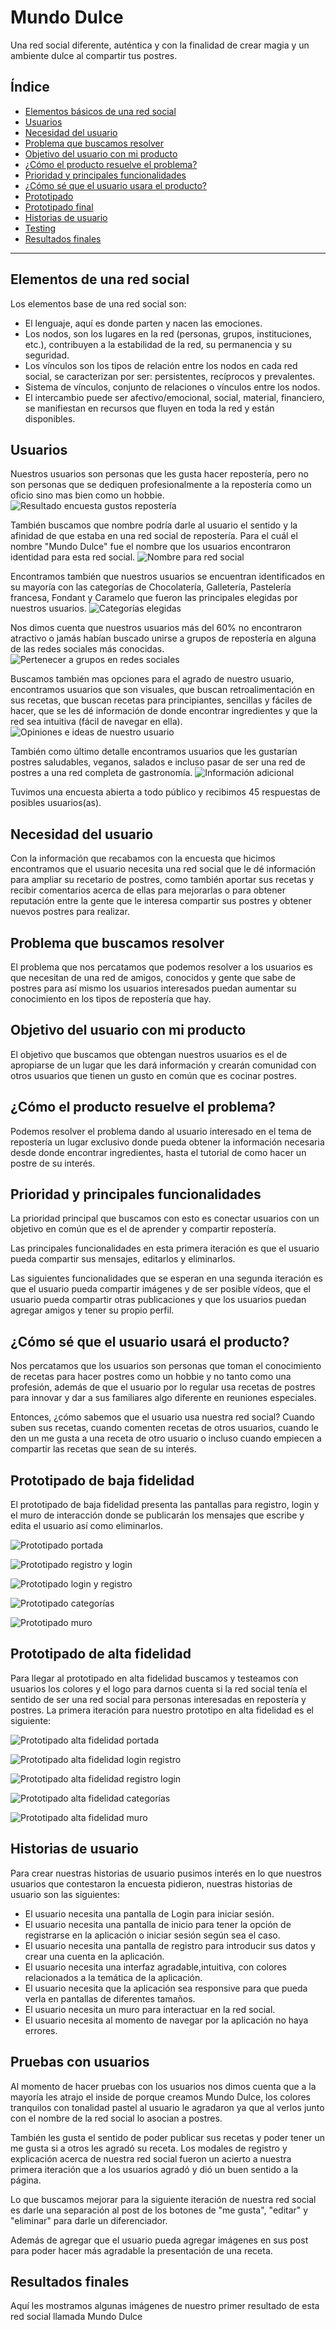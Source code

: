 # Mundo Dulce

Una red social diferente, auténtica y con la finalidad de crear magia y un ambiente dulce al compartir tus postres.

## Índice

- [Elementos básicos de una red social](#elementos-de-una-red-social)
- [Usuarios](#usuarios)
- [Necesidad del usuario](#necesidad-del-usuario)
- [Problema que buscamos resolver](#problema-que-buscamos-resolver)
- [Objetivo del usuario con mi producto](#objetivo-usuario)
- [¿Cómo el producto resuelve el problema?](#producto-resuelve-problema)
- [Prioridad y principales funcionalidades](#prioridad-y-funcionalidades)
- [¿Cómo sé que el usuario usara el producto?](#usuario-usa-el-producto)
- [Prototipado](#prototipado-de-baja-fidelidad)
- [Prototipado final](#Prototipado-de-alta-fidelidad)
- [Historias de usuario](#historias-de-usuario)
- [Testing](#pruebas-con-usuarios)
- [Resultados finales](#resultados-finales)

---

## Elementos de una red social

Los elementos base de una red social son:

- El lenguaje, aquí es donde parten y nacen las emociones.
- Los nodos, son los lugares en la red (personas, grupos, instituciones, etc.), contribuyen a la estabilidad de la red, su permanencia y su seguridad.
- Los vínculos son los tipos de relación entre los nodos en cada red social, se caracterizan por ser: persistentes, recíprocos y prevalentes.
- Sistema de vínculos, conjunto de relaciones o vínculos entre los nodos.
- El intercambio puede ser afectivo/emocional, social, material, financiero, se manifiestan en recursos que fluyen en toda la red y están disponibles.

## Usuarios

Nuestros usuarios son personas que les gusta hacer repostería, pero no son personas que se dediquen profesionalmente a la repostería como un oficio sino mas bien como un hobbie.
![Resultado encuesta gustos repostería](https://raw.githubusercontent.com/Tita-Navarro/GDL002-social-network/master/public/images/Encuesta1.jpg)

También buscamos que nombre podría darle al usuario el sentido y la afinidad de que estaba en una red social de repostería. Para el cuál el nombre "Mundo Dulce" fue el nombre que los usuarios encontraron identidad para esta red social.
![Nombre para red social](https://raw.githubusercontent.com/Tita-Navarro/GDL002-social-network/master/public/images/Encuesta2.jpg)

Encontramos también que nuestros usuarios se encuentran identificados en su mayoría con las categorías de Chocolatería, Galletería, Pastelería francesa, Fondant y Caramelo que fueron las principales elegidas por nuestros usuarios.
![Categorías elegidas](https://raw.githubusercontent.com/Tita-Navarro/GDL002-social-network/master/public/images/Encuesta3.jpg)

Nos dimos cuenta que nuestros usuarios más del 60% no encontraron atractivo o jamás habían buscado unirse a grupos de repostería en alguna de las redes sociales más conocidas.
![Pertenecer a grupos en redes sociales](https://raw.githubusercontent.com/Tita-Navarro/GDL002-social-network/master/public/images/Encuesta4.jpg)

Buscamos también mas opciones para el agrado de nuestro usuario, encontramos usuarios que son visuales, que buscan retroalimentación en sus recetas, que buscan recetas para principiantes, sencillas y fáciles de hacer, que se les dé información de donde encontrar ingredientes y que la red sea intuitiva (fácil de navegar en ella).
![Opiniones e ideas de nuestro usuario](https://raw.githubusercontent.com/Tita-Navarro/GDL002-social-network/master/public/images/Encuesta5.jpg)

También como último detalle encontramos usuarios que les gustarían postres saludables, veganos, salados e incluso pasar de ser una red de postres a una red completa de gastronomía.
![Información adicional](https://raw.githubusercontent.com/Tita-Navarro/GDL002-social-network/master/public/images/Encuesta6.jpg)

Tuvimos una encuesta abierta a todo público y recibimos 45 respuestas de posibles usuarios(as).

## Necesidad del usuario

Con la información que recabamos con la encuesta que hicimos encontramos que el usuario necesita una red social que le dé información para ampliar su recetario de postres, como también aportar sus recetas y recibir comentarios acerca de ellas para mejorarlas o para obtener reputación entre la gente que le interesa compartir sus postres y obtener nuevos postres para realizar.

## Problema que buscamos resolver

El problema que nos percatamos que podemos resolver a los usuarios es que necesitan de una red de amigos, conocidos y gente que sabe de postres para así mismo los usuarios interesados puedan aumentar su conocimiento en los tipos de repostería que hay.

## Objetivo del usuario con mi producto

El objetivo que buscamos que obtengan nuestros usuarios es el de apropiarse de un lugar que les dará información y crearán comunidad con otros usuarios que tienen un gusto en común que es cocinar postres.

## ¿Cómo el producto resuelve el problema?

Podemos resolver el problema dando al usuario interesado en el tema de repostería un lugar exclusivo donde pueda obtener la información necesaria desde donde encontrar ingredientes, hasta el tutorial de como hacer un postre de su interés.

## Prioridad y principales funcionalidades

La prioridad principal que buscamos con esto es conectar usuarios con un objetivo en común que es el de aprender y compartir repostería.

Las principales funcionalidades en esta primera iteración es que el usuario pueda compartir sus mensajes, editarlos y eliminarlos.

Las siguientes funcionalidades que se esperan en una segunda iteración es que el usuario pueda compartir imágenes y de ser posible vídeos, que el usuario pueda compartir otras publicaciones y que los usuarios puedan agregar amigos y tener su propio perfil.

## ¿Cómo sé que el usuario usará el producto?

Nos percatamos que los usuarios son personas que toman el conocimiento de recetas para hacer postres como un hobbie y no tanto como una profesión, además de que el usuario por lo regular usa recetas de postres para innovar y dar a sus familiares algo diferente en reuniones especiales.

Entonces, ¿cómo sabemos que el usuario usa nuestra red social?
Cuando suben sus recetas, cuando comenten recetas de otros usuarios, cuando le den un me gusta a una receta de otro usuario o incluso cuando empiecen a compartir las recetas que sean de su interés.

## Prototipado de baja fidelidad

El prototipado de baja fidelidad presenta las pantallas para registro, login y el muro de interacción donde se publicarán los mensajes que escribe y edita el usuario así como eliminarlos.

![Prototipado portada](https://raw.githubusercontent.com/Tita-Navarro/GDL002-social-network/master/public/images/prototipado_baja_fidelidad_1.jpeg)

![Prototipado registro y login](https://raw.githubusercontent.com/Tita-Navarro/GDL002-social-network/master/public/images/prototipado_baja_fidelidad_2.jpeg)

![Prototipado login y registro](https://raw.githubusercontent.com/Tita-Navarro/GDL002-social-network/master/public/images/prototipado_baja_fidelidad_3.jpeg)

![Prototipado categorías](https://raw.githubusercontent.com/Tita-Navarro/GDL002-social-network/master/public/images/prototipado_baja_fidelidad_4.jpeg)

![Prototipado muro](https://raw.githubusercontent.com/Tita-Navarro/GDL002-social-network/master/public/images/prototipo_baja_fidelidad_5.jpeg)

## Prototipado de alta fidelidad

Para llegar al prototipado en alta fidelidad buscamos y testeamos con usuarios los colores y el logo para darnos cuenta si la red social tenía el sentido de ser una red social para personas interesadas en repostería y postres. La primera iteración para nuestro prototipo en alta fidelidad es el siguiente:

![Prototipado alta fidelidad portada](https://raw.githubusercontent.com/Tita-Navarro/GDL002-social-network/master/public/images/prototipado_alta_fidelidad1.jpg)

![Prototipado alta fidelidad login registro](https://raw.githubusercontent.com/Tita-Navarro/GDL002-social-network/master/public/images/prototipado_alta_fidelidad2.jpg)

![Prototipado alta fidelidad registro login](https://raw.githubusercontent.com/Tita-Navarro/GDL002-social-network/master/public/images/prototipado_alta_fidelidad3.jpg)

![Prototipado alta fidelidad categorías](https://raw.githubusercontent.com/Tita-Navarro/GDL002-social-network/master/public/images/prototipado_alta_fidelidad4.jpg)

![Prototipado alta fidelidad muro](https://raw.githubusercontent.com/Tita-Navarro/GDL002-social-network/master/public/images/prototipado_alta_fidelidad5.jpg)

## Historias de usuario

Para crear nuestras historias de usuario pusimos interés en lo que nuestros usuarios que contestaron la encuesta pidieron, nuestras historias de usuario son las siguientes:

- El usuario necesita una pantalla de Login para iniciar sesión.
- El usuario necesita una pantalla de inicio para tener la opción de registrarse en la aplicación o iniciar sesión según sea el caso.
- El usuario necesita una pantalla de registro para introducir sus datos y crear una cuenta en la aplicación.
- El usuario necesita una interfaz agradable,intuitiva, con colores relacionados a la temática de la aplicación.
- El usuario necesita que la aplicación sea responsive para que pueda verla en pantallas de diferentes tamaños.
- El usuario necesita un muro para interactuar en la red social.
- El usuario necesita al momento de navegar por la aplicación no haya errores.

## Pruebas con usuarios

Al momento de hacer pruebas con los usuarios nos dimos cuenta que a la mayoría les atrajo el inside de porque creamos Mundo Dulce, los colores tranquilos con tonalidad pastel al usuario le agradaron ya que al verlos junto con el nombre de la red social lo asocian a postres.

También les gusta el sentido de poder publicar sus recetas y poder tener un me gusta si a otros les agradó su receta.
Los modales de registro y explicación acerca de nuestra red social fueron un acierto a nuestra primera iteración que a los usuarios agradó y dió un buen sentido a la página.

Lo que buscamos mejorar para la siguiente iteración de nuestra red social es darle una separación al post de los botones de "me gusta", "editar" y "eliminar" para darle un diferenciador.

Además de agregar que el usuario pueda agregar imágenes en sus post para poder hacer más agradable la presentación de una receta.

## Resultados finales

Aquí les mostramos algunas imágenes de nuestro primer resultado de esta red social llamada Mundo Dulce
